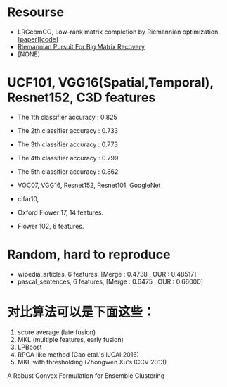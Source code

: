 # Resourse
- LRGeomCG, Low-rank matrix completion by Riemannian optimization. [\[paper\]](http://www.unige.ch/math/vandereycken/bibtexbrowser.php?key=Vandereycken_2013&bib=my_pubs.bib)[\[code\]](http://www.unige.ch/math/vandereycken/software/RiemannianMatrixCompletion_31Jun2014.zip)
- [Riemannian Pursuit For Big Matrix Recovery](http://www.tanmingkui.com/uploads/2/9/6/5/29654919/rp_to_pub.rar)
- [NONE]

# UCF101, VGG16(Spatial,Temporal), Resnet152, C3D features
- The  1th classifier accuracy : 0.825
- The  2th classifier accuracy : 0.733
- The  3th classifier accuracy : 0.773
- The  4th classifier accuracy : 0.799
- The  5th classifier accuracy : 0.862

- VOC07, VGG16, Resnet152, Resnet101, GoogleNet
- cifar10, 
- Oxford Flower 17, 14 features.
- Flower 102, 6 features.

# Random, hard to reproduce
- wipedia_articles, 6 features, [Merge : 0.4738 , OUR : 0.48517]
- pascal_sentences, 6 features, [Merge : 0.6475 , OUR : 0.66000]

# 对比算法可以是下面这些：
1. score average (late fusion)
2. MKL (multiple features, early fusion)
3. LPBoost
4. RPCA like method (Gao etal.'s IJCAI 2016)
5. MKL with thresholding (Zhongwen Xu's ICCV 2013)

A Robust Convex Formulation for Ensemble Clustering
